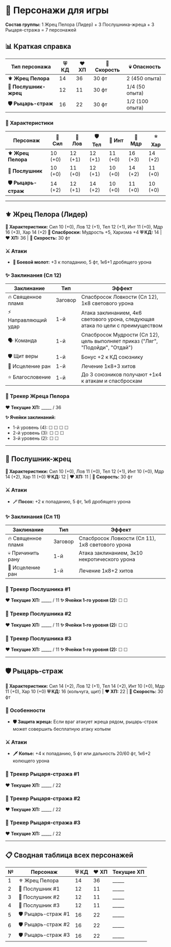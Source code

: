 # 🎲 Персонажи для игры

**Состав группы:** 1 Жрец Пелора (Лидер) + 3 Послушника-жреца + 3 Рыцаря-стража = 7 персонажей

## 📊 Краткая справка

| Тип персонажа | ⛨ КД | ❤️ ХП | 🏃 Скорость | 💀 Опасность |
|---------------|----|----|----------|-----------|
| **⚜️ Жрец Пелора** | 14 | 36 | 30 фт | 2 (450 опыта) |
| **📿 Послушник-жрец** | 12 | 11 | 30 фт | 1/4 (50 опыта) |
| **🛡️ Рыцарь-страж** | 16 | 22 | 30 фт | 1/2 (100 опыта) |

### 💪 Характеристики

| Персонаж | 💪 Сил | 🤸 Лов | 🛡️ Тел | 🧠 Инт | 🔮 Мдр | ⭐ Хар |
|----------|-----|-----|-----|-----|-----|-----|
| **⚜️ Жрец Пелора** | 10 (+0) | 12 (+1) | 12 (+1) | 11 (+0) | 16 (+3) | 14 (+2) |
| **📿 Послушник** | 10 (+0) | 11 (+0) | 12 (+1) | 10 (+0) | 14 (+2) | 11 (+0) |
| **🛡️ Рыцарь-страж** | 14 (+2) | 12 (+1) | 14 (+2) | 10 (+0) | 11 (+0) | 10 (+0) |

---

## ⚜️ Жрец Пелора (Лидер)

**💪 Характеристики:** Сил 10 (+0), Лов 12 (+1), Тел 12 (+1), Инт 11 (+0), Мдр 16 (+3), Хар 14 (+2)
**🎯 Спасброски:** Мудрость +5, Харизма +4
**⛨ КД:** 14 | **❤️ ХП:** 36 | **🏃 Скорость:** 30 фт

### ⚔️ Атаки
- **🔨 Боевой молот:** +3 к попаданию, 5 фт, 1к6+1 дробящего урона

### ✨ Заклинания (Сл 12)
| Заклинание | Тип | Эффект |
|------------|-----|---------|
| 🔥 Священное пламя | Заговор | Спасбросок Ловкости (Сл 12), 1к8 светового урона |
| ⚡ Направляющий удар | 1-й | Атака заклинанием, 4к6 светового урона, следующая атака по цели с преимуществом |
| 🗣️ Команда | 1-й | Спасбросок Мудрости (Сл 12), цель выполняет приказ ("Ляг", "Подойди", "Отдай") |
| 🛡️ Щит веры | 1-й | Бонус +2 к КД союзнику |
| 💚 Исцеление ран | 1-й | Лечение 1к8+3 хитов |
| ⭐ Благословение | 1-й | До 3 союзников получают +1к4 к атакам и спасброскам |

### 📝 Трекер Жреца Пелора
**❤️ Текущие ХП:** _____ / 36

**✨ Ячейки заклинаний:**
- 1-й уровень (4): ☐ ☐ ☐ ☐
- 2-й уровень (3): ☐ ☐ ☐
- 3-й уровень (2): ☐ ☐

---

## 📿 Послушник-жрец

**💪 Характеристики:** Сил 10 (+0), Лов 11 (+0), Тел 12 (+1), Инт 10 (+0), Мдр 14 (+2), Хар 11 (+0)
**⛨ КД:** 12 | **❤️ ХП:** 11 | **🏃 Скорость:** 30 фт

### ⚔️ Атаки
- **🪄 Посох:** +2 к попаданию, 5 фт, 1к6 дробящего урона

### ✨ Заклинания (Сл 11)
| Заклинание | Тип | Эффект |
|------------|-----|---------|
| 🔥 Священное пламя | Заговор | Спасбросок Ловкости (Сл 11), 1к8 светового урона |
| 💀 Причинить рану | 1-й | Атака заклинанием, 3к10 некротического урона |
| 💚 Исцеление ран | 1-й | Лечение 1к8+2 хитов |

### 📝 Трекер Послушника #1
**❤️ Текущие ХП:** _____ / 11
**✨ Ячейки 1-го уровня (2):** ☐ ☐

### 📝 Трекер Послушника #2
**❤️ Текущие ХП:** _____ / 11
**✨ Ячейки 1-го уровня (2):** ☐ ☐

### 📝 Трекер Послушника #3
**❤️ Текущие ХП:** _____ / 11
**✨ Ячейки 1-го уровня (2):** ☐ ☐

---

## 🛡️ Рыцарь-страж

**💪 Характеристики:** Сил 14 (+2), Лов 12 (+1), Тел 14 (+2), Инт 10 (+0), Мдр 11 (+0), Хар 10 (+0)
**⛨ КД:** 16 (кольчуга, щит) | **❤️ ХП:** 22 | **🏃 Скорость:** 30 фт

### 🌟 Особенности
- **🛡️ Защита жреца:** Если враг атакует жреца рядом, рыцарь-страж может совершить бесплатную атаку копьем

### ⚔️ Атаки
- **🗡️ Копье:** +4 к попаданию, 5 фт или дальность 20/60 фт, 1к6+2 колющего урона

### 📝 Трекер Рыцаря-стража #1
**❤️ Текущие ХП:** _____ / 22

### 📝 Трекер Рыцаря-стража #2
**❤️ Текущие ХП:** _____ / 22

### 📝 Трекер Рыцаря-стража #3
**❤️ Текущие ХП:** _____ / 22

---

## 📋 Сводная таблица всех персонажей

| № | Персонаж | ⛨ КД | ❤️ ХП | Текущие ХП |
|---|----------|----|----|------------|
| 1 | ⚜️ Жрец Пелора | 14 | 36 | _____ |
| 2 | 📿 Послушник #1 | 12 | 11 | _____ |
| 3 | 📿 Послушник #2 | 12 | 11 | _____ |
| 4 | 📿 Послушник #3 | 12 | 11 | _____ |
| 5 | 🛡️ Рыцарь-страж #1 | 16 | 22 | _____ |
| 6 | 🛡️ Рыцарь-страж #2 | 16 | 22 | _____ |
| 7 | 🛡️ Рыцарь-страж #3 | 16 | 22 | _____ |

